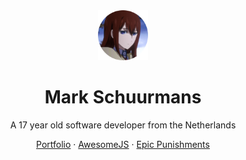 <div align="center">
    <a>
        <img src="avatar.png" alt="avatar" width="80" height="80" />
    </a>
    <h1>Mark Schuurmans</h1>
    <p>A 17 year old software developer from the Netherlands</p>
    <a href="https://github.com/Markiesch/portfolio">Portfolio</a>
    ·
    <a href="https://github.com/Markiesch/AwesomeJS">AwesomeJS</a>
    ·
    <a href="https://github.com/Markiesch/EpicPunishments">Epic Punishments</a>
</div>
